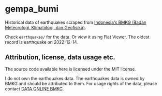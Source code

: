 # gempa_bumi

Historical data of earthquakes scraped from
[Indonesia's BMKG (Badan Meteorologi, Klimatologi, dan Geofisika)](https://www.bmkg.go.id/).

Check `earthquakes/` for the data. Or view it using [Flat Viewer][flatviewer].
The oldest record is earthquake on 2022-12-14.

[flatviewer]: https://flatgithub.com/darcien/gempa_bumi?filename=earthquakes%2Fbmkg_earthquakes_felt.json

## Attribution, license, data usage etc.

The source code available here is licensed under the MIT license.

I do not own the earthquakes data. The earthquakes data is owned by BMKG and
should be attributed to them. For usage rights of the data, please contact
[DATA ONLINE BMKG][dataonline].

[dataonline]: https://dataonline.bmkg.go.id
